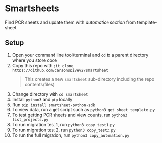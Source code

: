 # Smartsheets
Find PCR sheets and update them with _automation section_ from template-sheet

## Setup
1. Open your command line tool/terminal and `cd` to a parent directory where you store code
2. Copy this repo with `git clone https://github.com/carsonspivey2/smartsheet`
    > This creates a new `smartsheet` sub-directory including the repo contents/files)
2. Change directory with `cd smartsheet`
3. Install `python3` and `pip` locally
4. Run `pip install smartsheet-python-sdk`
5. To view data, run a get script such as `python3 get_sheet_template.py`
6. To test getting PCR sheets and view counts, run `python3 list_projects.py`
7. To run migration test 1, run `python3 copy_test1.py`
8. To run migration test 2, run `python3 copy_test2.py`
9. To run the full migration, run `python3 copy_automation.py`
